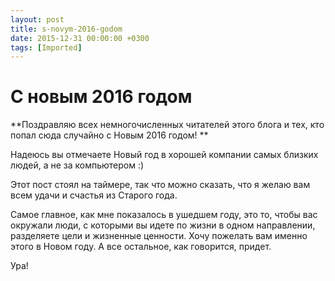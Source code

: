 ```yaml
---
layout: post
title: s-novym-2016-godom
date: 2015-12-31 00:00:00 +0300
tags: [Imported]
---
```

# С новым 2016 годом

**Поздравляю всех немногочисленных читателей этого блога и тех, кто попал сюда случайно с Новым 2016 годом! **

Надеюсь вы отмечаете Новый год в хорошей компании самых близких людей, а не за компьютером :)

Этот пост стоял на таймере, так что можно сказать, что я желаю вам всем удачи и счастья из Старого года.

Самое главное, как мне показалось в ушедшем году, это то, чтобы вас окружали люди, с которыми вы идете по жизни в одном направлении, разделяете цели и жизненные ценности. Хочу пожелать вам именно этого в Новом году. А все остальное, как говорится, придет.

Ура!